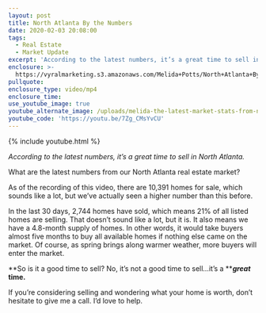 ```yaml
---
layout: post
title: North Atlanta By the Numbers
date: 2020-02-03 20:08:00
tags:
  - Real Estate
  - Market Update
excerpt: 'According to the latest numbers, it’s a great time to sell in North Atlanta.'
enclosure: >-
  https://vyralmarketing.s3.amazonaws.com/Melida+Potts/North+Atlanta+By+the+Numbers.mp4
pullquote:
enclosure_type: video/mp4
enclosure_time:
use_youtube_image: true
youtube_alternate_image: /uploads/melida-the-latest-market-stats-from-north-atlanta-youtube.jpg
youtube_code: 'https://youtu.be/7Zg_CMsYvCU'
---
```


{% include youtube.html %}

*According to the latest numbers, it’s a great time to sell in North Atlanta.*

What are the latest numbers from our North Atlanta real estate market?

As of the recording of this video, there are 10,391 homes for sale, which sounds like a lot, but we’ve actually seen a higher number than this before.&nbsp;

In the last 30 days, 2,744 homes have sold, which means 21% of all listed homes are selling. That doesn’t sound like a lot, but it is. It also means we have a 4.8-month supply of homes. In other words, it would take buyers almost five months to buy all available homes if nothing else came on the market. Of course, as spring brings along warmer weather, more buyers will enter the market.&nbsp;

**So is it a good time to sell? No, it’s not a good time to sell…it’s a&nbsp;*****great*** **time.**&nbsp;

If you’re considering selling and wondering what your home is worth, don’t hesitate to give me a call. I’d love to help.